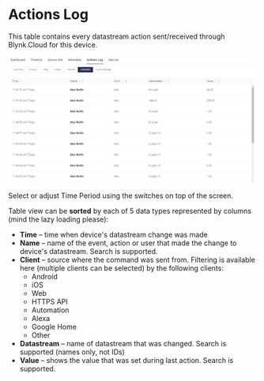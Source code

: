 # Actions Log

This table contains every datastream action sent/received through Blynk.Cloud for this device.

![](../../../../../.gitbook/assets/devices_actions_log.png)

Select or adjust Time Period using the switches on top of the screen.

Table view can be **sorted** by each of 5 data types represented by columns \(mind the lazy loading please\):

* **Time** – time when device's datastream change was made
* **Name** – name of the event, action or user that made the change to device's datastream. Search is supported.
* **Client** – source where the command was sent from. Filtering is available here \(multiple clients can be selected\) by the following clients:
  * Android
  * iOS
  * Web
  * HTTPS API
  * Automation
  * Alexa
  * Google Home
  * Other
* **Datastream** – name of datastream that was changed. Search is supported \(names only, not IDs\)
* **Value** – shows the value that was set during last action. Search is supported.


